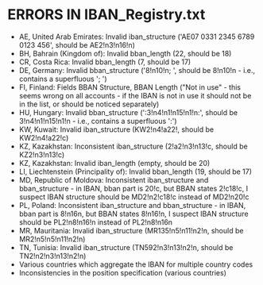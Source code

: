 ERRORS IN IBAN_Registry.txt
===========================

* AE, United Arab Emirates: Invalid iban_structure ('AE07 0331 2345 6789 0123 456', should be AE2!n3!n16!n)
* BH, Bahrain (Kingdom of): Invalid bban_length (22, should be 18)
* CR, Costa Rica: Invalid bban_length (7, should be 17)
* DE, Germany: Invalid bban_structure ('8!n10!n; ', should be 8!n10!n - i.e., contains a superfluous '; ')
* FI, Finland: Fields BBAN Structure, BBAN Length ("Not in use" - this seems wrong on all accounts - if the IBAN is not in use it should not be in the list, or should be noticed separately)
* HU, Hungary: Invalid bban_structure (':3!n4!n1!n15!n1!n:', should be 3!n4!n1!n15!n1!n - i.e., contains a superfluous ':')
* KW, Kuwait: Invalid iban_structure (KW2!n4!a22!, should be KW2!n4!a22!c)
* KZ, Kazakhstan: Inconsistent iban_structure (2!a2!n3!n13!c, should be KZ2!n3!n13!c)
* KZ, Kazakhstan: Invalid iban_length (empty, should be 20)
* LI, Liechtenstein (Principality of): Invalid bban_length (19, should be 17)
* MD, Republic of Moldova: Inconsistent iban_structure and bban_structure - in IBAN, bban part is 20!c, but BBAN states 2!c18!c, I suspect IBAN structure should be MD2!n2!c18!c instead of MD2!n20!c
* PL, Poland: Inconsistent iban_structure and bban_structure - in IBAN, bban part is 8!n16n, but BBAN states 8!n16!n, I suspect IBAN structure should be PL2!n8!n16!n instead of PL2!n8!n16n
* MR, Mauritania: Invalid iban_structure (MR135!n5!n11!n2!n, should be MR2!n5!n5!n11!n2!n)
* TN, Tunisia: Invalid iban_structure (TN592!n3!n13!n2!n, should be TN2!n2!n3!n13!n2!n)
* Various countries which aggregate the IBAN for multiple country codes
* Inconsistencies in the position specification (various countries)
